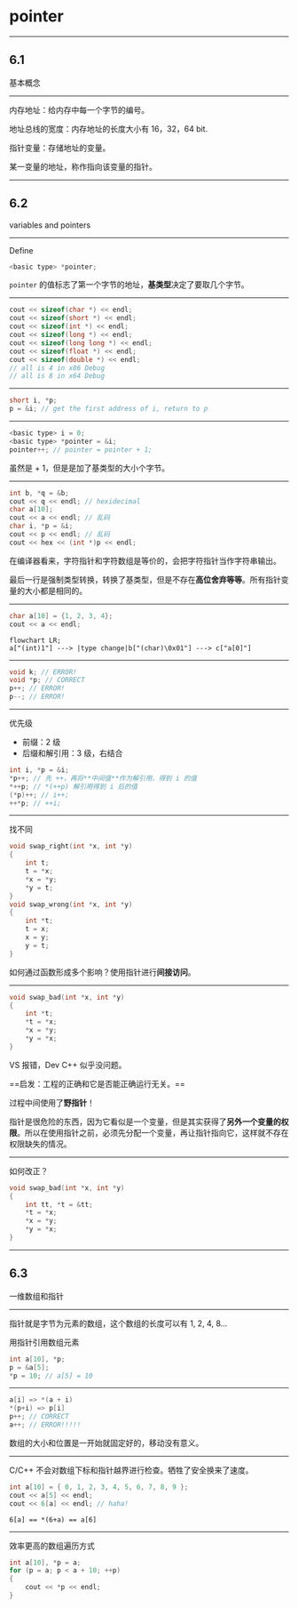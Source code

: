 # pointer

---

## 6.1

基本概念

---

内存地址：给内存中每一个字节的编号。

地址总线的宽度：内存地址的长度大小有 16，32，64 bit.

指针变量：存储地址的变量。

某一变量的地址，称作指向该变量的指针。

---

## 6.2

variables and pointers

---

Define

```cpp
<basic type> *pointer;
```

``pointer`` 的值标志了第一个字节的地址，**基类型**决定了要取几个字节。

---

```cpp
cout << sizeof(char *) << endl;
cout << sizeof(short *) << endl;
cout << sizeof(int *) << endl;
cout << sizeof(long *) << endl;
cout << sizeof(long long *) << endl;
cout << sizeof(float *) << endl;
cout << sizeof(double *) << endl;
// all is 4 in x86 Debug
// all is 8 in x64 Debug
```

---

```cpp
short i, *p;
p = &i; // get the first address of i, return to p
```

---

```cpp
<basic type> i = 0;
<basic type> *pointer = &i;
pointer++; // pointer = pointer + 1;
```

虽然是 + 1，但是是加了基类型的大小个字节。

---

```cpp
int b, *q = &b;
cout << q << endl; // hexidecimal
char a[10];
cout << a << endl; // 乱码
char i, *p = &i;
cout << p << endl; // 乱码
cout << hex << (int *)p << endl;
```

在编译器看来，字符指针和字符数组是等价的，会把字符指针当作字符串输出。

最后一行是强制类型转换，转换了基类型，但是不存在**高位舍弃等等**。所有指针变量的大小都是相同的。

---

```cpp
char a[10] = {1, 2, 3, 4};
cout << a << endl;
```

```mermaid
flowchart LR;
a["(int)1"] ---> |type change|b["(char)\0x01"] ---> c["a[0]"]
```

---

```cpp
void k; // ERROR!
void *p; // CORRECT
p++; // ERROR!
p--; // ERROR!
```

---

优先级

- 前缀：2 级
- 后缀和解引用：3 级，右结合

```cpp
int i, *p = &i;
*p++; // 先 ++，再将**中间值**作为解引用，得到 i 的值
*++p; // *(++p) 解引用得到 i 后的值
(*p)++; // i++;
++*p; // ++i;
```

---

找不同

```cpp
void swap_right(int *x, int *y)
{
    int t;
    t = *x;
    *x = *y;
    *y = t;
}
void swap_wrong(int *x, int *y)
{
    int *t;
    t = x;
    x = y;
    y = t;
}
```

如何通过函数形成多个影响？使用指针进行**间接访问**。

---

```cpp
void swap_bad(int *x, int *y)
{
    int *t;
    *t = *x;
    *x = *y;
    *y = *x;
}
```

VS 报错，Dev C++ 似乎没问题。

==启发：工程的正确和它是否能正确运行无关。==

过程中间使用了**野指针**！

指针是很危险的东西，因为它看似是一个变量，但是其实获得了**另外一个变量的权限**。所以在使用指针之前，必须先分配一个变量，再让指针指向它，这样就不存在权限缺失的情况。

---

如何改正？

```cpp
void swap_bad(int *x, int *y)
{
    int tt, *t = &tt;
    *t = *x;
    *x = *y;
    *y = *x;
}
```

---

## 6.3

一维数组和指针

---

指针就是字节为元素的数组，这个数组的长度可以有 1, 2, 4, 8...

用指针引用数组元素

```cpp
int a[10], *p;
p = &a[5];
*p = 10; // a[5] = 10
```

---

```cpp
a[i] => *(a + i)
*(p+i) => p[i]
p++; // CORRECT
a++; // ERROR!!!!!
```

数组的大小和位置是一开始就固定好的，移动没有意义。

---

C/C++ 不会对数组下标和指针越界进行检查。牺牲了安全换来了速度。

```cpp
int a[10] = { 0, 1, 2, 3, 4, 5, 6, 7, 8, 9 };
cout << a[5] << endl;
cout << 6[a] << endl; // haha!
```

``6[a] == *(6+a) == a[6]``

---

效率更高的数组遍历方式

```cpp
int a[10], *p = a;
for (p = a; p < a + 10; ++p)
{
    cout << *p << endl;
}
```

